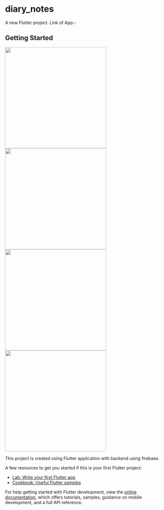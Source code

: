 # diary_notes 

A new Flutter project.
Link of App:- 

## Getting Started
<img src="https://github.com/MOHAMMED-SABITH-C/diary/assets/128989395/cdc72641-7d7f-41ad-8846-c02b1f0d343f.png"  width =" 330"><img src="https://github.com/MOHAMMED-SABITH-C/diary/assets/128989395/0f1094a0-cd81-4f75-91bb-fc4fa50df7cc.png"  width =" 330">
<img src="https://github.com/MOHAMMED-SABITH-C/diary/assets/128989395/1a382773-ed23-4b25-9300-4842c66a72e8.png"  width =" 330"> 
<img src="https://github.com/MOHAMMED-SABITH-C/diary/assets/128989395/f1157f25-3465-4d1b-b5cd-636f3b8f1de5.png"  width =" 330">


This project is created using Flutter application with backend using firebase.

A few resources to get you started if this is your first Flutter project:

- [Lab: Write your first Flutter app](https://docs.flutter.dev/get-started/codelab)
- [Cookbook: Useful Flutter samples](https://docs.flutter.dev/cookbook)

For help getting started with Flutter development, view the
[online documentation](https://docs.flutter.dev/), which offers tutorials,
samples, guidance on mobile development, and a full API reference.
